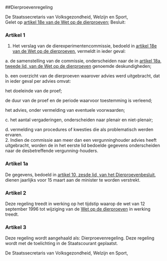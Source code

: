 <meta http-equiv='Content-Type' content='text/html; charset=utf-8' />

##Dierproevenregeling

De Staatssecretaris van Volksgezondheid, Welzijn en Sport,  
Gelet op [artikel 18e van de Wet op de dierproeven](../../../wet/wet/op/de/dierproeven/BWBR0003081/README.md);
Besluit:     

### Artikel  1  

1.  Het verslag van de dierexperimentencommissie, bedoeld in [artikel 18e van de Wet op de dierproeven](../../../wet/wet/op/de/dierproeven/BWBR0003081/README.md), vermeldt in ieder geval: 

a.  de samenstelling van de commissie, onderscheiden naar de in [artikel 18a, tweede lid, van de Wet op de dierproeven](../../../wet/wet/op/de/dierproeven/BWBR0003081/README.md) genoemde deskundigheden;  

b.  een overzicht van de dierproeven waarover advies werd uitgebracht, dat in ieder geval per advies omvat: 

het doeleinde van de proef;  

de duur van de proef en de periode waarvoor toestemming is verleend;  

het advies, onder vermelding van eventuele voorwaarden;    

c.  het aantal vergaderingen, onderscheiden naar plenair en niet-plenair;  

d.  vermelding van procedures of kwesties die als problematisch werden ervaren.     
2.  Indien de commissie aan meer dan een vergunninghouder advies heeft uitgebracht, worden de in het eerste lid bedoelde gegevens onderscheiden naar de desbetreffende vergunning-houders.   

### Artikel  1a  

De gegevens, bedoeld in [artikel 10, zesde lid, van het Dierproevenbesluit](../../../AMvB/dierproevenbesluit/BWBR0003802/README.md), dienen jaarlijks voor 15 maart aan de minister te worden verstrekt. 

### Artikel  2  

Deze regeling treedt in werking op het tijdstip waarop de wet van 12 september 1996 tot wijziging van de [Wet op de dierproeven](../../../wet/wet/op/de/dierproeven/BWBR0003081/README.md) in werking treedt.  

### Artikel  3  

Deze regeling wordt aangehaald als: Dierproevenregeling. 
Deze regeling wordt met de toelichting in de Staatscourant geplaatst.   

De 
Staatssecretaris van Volksgezondheid, Welzijn en Sport,     
